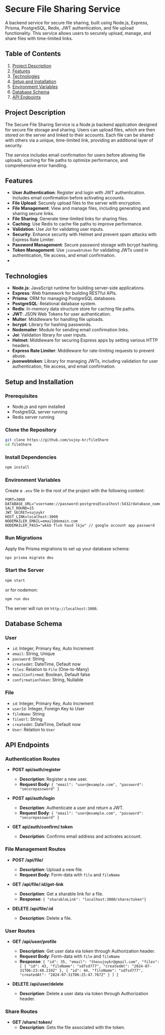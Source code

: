 # Secure File Sharing Service

A backend service for secure file sharing, built using Node.js, Express, Prisma, PostgreSQL, Redis, JWT authentication,
and file upload functionality. This service allows users to securely upload, manage, and share files with time-limited
links.

## Table of Contents

1. [Project Description](#project-description)
2. [Features](#features)
3. [Technologies](#technologies)
4. [Setup and Installation](#setup-and-installation)
5. [Environment Variables](#environment-variables)
6. [Database Schema](#database-schema)
7. [API Endpoints](#api-endpoints)

## Project Description

The Secure File Sharing Service is a Node.js backend application designed for secure file storage and sharing. Users can
upload files, which are then stored on the server and linked to their accounts. Each file can be shared with others via
a unique, time-limited link, providing an additional layer of security.

The service includes email confirmation for users before allowing file uploads, caching for file paths to optimize
performance, and comprehensive error handling.

## Features

- **User Authentication**: Register and login with JWT authentication. Includes email confirmation before activating
  accounts.
- **File Upload**: Securely upload files to the server with encryption.
- **File Management**: View and manage files, including generating and sharing secure links.
- **File Sharing**: Generate time-limited links for sharing files.
- **Caching**: Use Redis to cache file paths to improve performance.
- **Validation**: Use Joi for validating user inputs.
- **Security**: Enhance security with Helmet and prevent spam attacks with Express Rate Limiter.
- **Password Management**: Secure password storage with bcrypt hashing.
- **Token Management**: Use `jsonwebtoken` for validating JWTs used in authentication, file access, and email
  confirmation.
-

## Technologies

- **Node.js**: JavaScript runtime for building server-side applications.
- **Express**: Web framework for building RESTful APIs.
- **Prisma**: ORM for managing PostgreSQL databases.
- **PostgreSQL**: Relational database system.
- **Redis**: In-memory data structure store for caching file paths.
- **JWT**: JSON Web Tokens for user authentication.
- **Multer**: Middleware for handling file uploads.
- **bcrypt**: Library for hashing passwords.
- **Nodemailer**: Module for sending email confirmation links.
- **Joi**: Validation library for user inputs.
- **Helmet**: Middleware for securing Express apps by setting various HTTP headers.
- **Express Rate Limiter**: Middleware for rate-limiting requests to prevent abuse.
- **jsonwebtoken**: Library for managing JWTs, including validation for user authentication, file access, and email
  confirmation.

## Setup and Installation

### Prerequisites

- Node.js and npm installed
- PostgreSQL server running
- Redis server running

### Clone the Repository

```bash
git clone https://github.com/sujoy-kr/fileShare
cd fileShare
```

### Install Dependencies

```bash
npm install
```

### Environment Variables

Create a `.env` file in the root of the project with the following content:

```
PORT=3000
DATABASE_URL="username://password:postgres@localhost:5432/database_name"
SALT_ROUND=15
JWT_SECRET=sujoykr
HOST_LINK=localhost:3000
NODEMAILER_EMAIL=email@domain.com
NODEMAILER_PASS="wkkb flvk hasd lkjw" // google account app password
```

### Run Migrations

Apply the Prisma migrations to set up your database schema:

```bash
npx prisma migrate dev
```

### Start the Server

```bash
npm start
```

or for nodemon:

```bash
npm run dev
```

The server will run on `http://localhost:3000`.

## Database Schema

### User

- `id`: Integer, Primary Key, Auto Increment
- `email`: String, Unique
- `password`: String
- `createdAt`: DateTime, Default now
- `files`: Relation to `File` (One-to-Many)
- `emailConfirmed`: Boolean, Default false
- `confirmationToken`: String, Nullable

### File

- `id`: Integer, Primary Key, Auto Increment
- `userId`: Integer, Foreign Key to User
- `fileName`: String
- `fileUrl`: String
- `createdAt`: DateTime, Default now
- `User`: Relation to `User`

## API Endpoints

### Authentication Routes

- **POST api/auth/register**
    - **Description**: Register a new user.
    - **Request Body**: `{ "email": "user@example.com", "password": "securepassword" }`

- **POST api/auth/login**
    - **Description**: Authenticate a user and return a JWT.
    - **Request Body**: `{ "email": "user@example.com", "password": "securepassword" }`

- **GET api/auth/confirm/:token**
    - **Description**: Confirms email address and activates account.

### File Management Routes

- **POST /api/file/**
    - **Description**: Upload a new file.
    - **Request Body**: Form-data with `file` and `fileName`

- **GET /api/file/:id/get-link**
    - **Description**: Get a sharable link for a file.
    - **Response**: `{
      "sharableLink": "localhost:3000/share/token"}`

- **DELETE /api/file/:id**
    - **Description**: Delete a file.

### User Routes

- **GET /api/user/profile**
    - **Description**: Get user data via token through Authorization header.
    - **Request Body**: Form-data with `file` and `fileName`
    - **Response**: `{
      "id": 35,
      "email": "thesujoykr@gmail.com",
      "files": [
      {
      "id": 43,
      "fileName": "sdfsd777",
      "createdAt": "2024-07-31T06:23:48.219Z"
      },
      {
      "id": 44,
      "fileName": "sdfsd777",
      "createdAt": "2024-07-31T06:25:47.767Z"
      }
      ]
      }`


- **DELETE /api/user/delete**
    - **Description**: Delete a user data via token through Authorization header.

### Share Routes

- **GET /share/:token/**
    - **Description**: Gets the file associated with the token.

